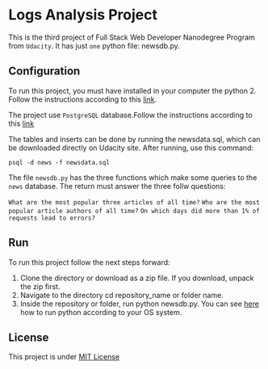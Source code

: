 # Logs Analysis Project

This is the third project of Full Stack Web Developer Nanodegree Program from `Udacity`.
It has just `one` python file: newsdb.py.

## Configuration

To run this project, you must have installed in your computer the python 2. Follow the instructions
according to this [link](https://www.python.org/downloads/).

The project use `PostgreSQL` database.Follow the instructions according to this [link](https://www.postgresql.org/download/)

The tables and inserts can be done by running the newsdata.sql, which can be downloaded directly on Udacity site. After running, use this command:

```psql -d news -f newsdata.sql```


The file `newsdb.py` has the three functions which make some queries to the `news` database. The return must answer the three follw questions:

```What are the most popular three articles of all time?```
```Who are the most popular article authors of all time?```
```On which days did more than 1% of requests lead to errors?```


## Run

To run this project follow the next steps forward:

1. Clone the directory or download as a zip file. If you download, unpack the zip first.
2. Navigate to the directory cd repository_name or folder name.
3. Inside the repository or folder, run python newsdb.py. You can see [here](http://www.cs.bu.edu/courses/cs108/guides/runpython.html) how to run python according to your OS system.



## License

This project is under [MIT License](https://opensource.org/licenses/MIT)


